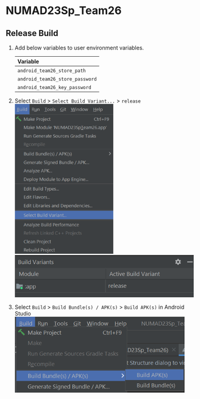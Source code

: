 # NUMAD23Sp_Team26

## Release Build
1. Add below variables to user environment variables.

    | Variable                        |
    | ------------------------------- |
    | `android_team26_store_path`     |
    | `android_team26_store_password` |
    | `android_team26_key_password`   |

2. Select `Build` > `Select Build Variant...` > `release`
![Build Variant](docs/BuildVariant.png)
![Build Variant Release](docs/BuildVariantRelease.png)

3. Select `Build` > `Build Bundle(s) / APK(s)` > `Build APK(s)` in Android Studio
![Build](docs/Build.png)


